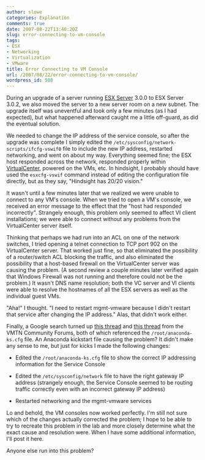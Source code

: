 ```yaml
---
author: slowe
categories: Explanation
comments: true
date: 2007-08-22T13:40:20Z
slug: error-connecting-to-vm-console
tags:
- ESX
- Networking
- Virtualization
- VMware
title: Error Connecting to VM Console
url: /2007/08/22/error-connecting-to-vm-console/
wordpress_id: 508
---
```


During an upgrade of a server running [ESX Server](http://www.vmware.com/products/vi/esx/) 3.0.0 to ESX Server 3.0.2, we also moved the server to a new server room on a new subnet. The upgrade itself was uneventful and took only a few minutes (as I had expected), but what happened afterward caught me a little off-guard, as did the eventual solution.

We needed to change the IP address of the service console, so after the upgrade was complete I simply edited the `/etc/sysconfig/network-scripts/ifcfg-vswif0` file to include the new IP address, restarted networking, and went on about my way. Everything seemed fine; the ESX host responded across the network, responded properly within [VirtualCenter](http://www.vmware.com/products/vi/vc/), powered on the VMs, etc. In hindsight, I probably should have used the `esxcfg-vswif` command instead of editing the configuration file directly, but as they say, "Hindsight has 20/20 vision."

It wasn't until a few minutes later that we realized we were unable to connect to any VM's console. When we tried to open a VM's console, we received an error message to the effect that the "host had responded incorrectly". Strangely enough, this problem only seemed to affect VI client installations; we were able to connect without any problems from the VirtualCenter server itself.

Thinking that perhaps we had run into an ACL on one of the network switches, I tried opening a telnet connection to TCP port 902 on the VirtualCenter server. That worked just fine, so that eliminated the possibility of a router/switch ACL blocking the traffic, and also eliminated the possibility that a host-based firewall on the VirtualCenter server was causing the problem. (A second review a couple minutes later verified again that Windows Firewall was not running and therefore could not be the problem.) It wasn't DNS name resolution; both the VC server and VI clients were able to resolve the hostnames of all the ESX servers as well as the individual guest VMs.

"Aha!" I thought. "I need to restart mgmt-vmware because I didn't restart that service after changing the IP address." Alas, that didn't work either.

Finally, a Google search turned up [this thread](http://www.vmware.com/community/message.jspa?messageID=613061) and [this thread](http://www.vmware.com/community/thread.jspa?threadID=64422&tstart=120&messageID=550656) from the VMTN Community Forums, both of which referenced the `/root/anaconda-ks.cfg` file. An Anaconda kickstart file causing the problem? It didn't make any sense to me, but just for kicks I made the following changes:

* Edited the `/root/anaconda-ks.cfg` file to show the correct IP addressing information for the Service Console

* Edited the `/etc/sysconfig/network` file to have the right gateway IP address (strangely enough, the Service Console seemed to be routing traffic correctly even with an incorrect gateway IP address)

* Restarted networking and the mgmt-vmware services

Lo and behold, the VM consoles now worked perfectly. I'm still not sure which of the changes actually corrected the problem; I hope to be able to try to recreate this problem in the lab and more closely determine what the exact cause and resolution were. When I have some additional information, I'll post it here.

Anyone else run into this problem?
